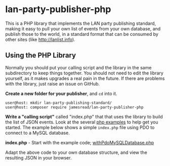 # lan-party-publisher-php

This is a PHP library that implements the LAN party publishing standard, making it easy to pull your own list of events from your own database, and publish those to the world, in a standard format that can be consumed by other sites (like http://lanlist.info).

## Using the PHP Library

Normally you should put your calling script and the library in the same subdirectory to keep things together. You should not need to edit the library yourself, as it makes upgrades a real pain in the future. If there are problems with the library, just raise an issue on GitHub.

**Create a new folder for your publisher**, and `cd` into it.

```shell
user@host: mkdir lan-party-publishing-standard/
user@host: composer require jamesread/lan-party-publisher-php
```

**Write a "calling script"** called "index.php" that that uses the library to build the list of JSON events. Look at the several [php examples](examples) to help get you started. The example below shows a simple `index.php` file using PDO to connect to a MySQL database.

**index.php** - Start with the example code; [withPdoMySQLDatabase.php](examples/withPdoMySQLDatabase.php)

Adapt the above code to your own database structure, and view the resulting JSON in your browser.
